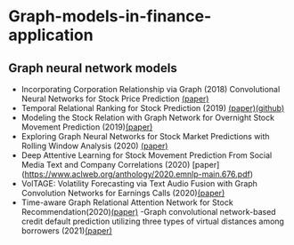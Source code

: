 # Graph-models-in-finance-application
## Graph neural network models

- Incorporating Corporation Relationship via Graph (2018) Convolutional Neural Networks for Stock Price Prediction [(paper)](https://dl.acm.org/doi/pdf/10.1145/3269206.3269269?casa_token=qkT-nreXKjAAAAAA:PWu9nuVshco6HHvTIRtwQ4M8KKgDLA1DUxPfRUbw4LKekHqm8B2UMOsPM0UUK7kB5InzNbe2M-vm) 
- Temporal Relational Ranking for Stock Prediction (2019) [(paper)](https://dl.acm.org/doi/pdf/10.1145/3309547?casa_token=1-LBb6-Sg8sAAAAA:KGwC83jfJf5Ens-Fkns2uTO2IfNRfTrGTzzPhPCzKSuUirGfqR8tweMLYDpMFYgTToUHDgP5Na7e)[(github)](https://github.com/fulifeng/Temporal_Relational_Stock_Ranking)
- Modeling the Stock Relation with Graph Network for Overnight Stock Movement Prediction (2019)[(paper)](https://www.ijcai.org/Proceedings/2020/0626.pdf)
- Exploring Graph Neural Networks for Stock Market Predictions with Rolling Window Analysis (2020) [(paper)](https://arxiv.org/pdf/1909.10660.pdf)
- Deep Attentive Learning for Stock Movement Prediction From Social Media Text and Company Correlations (2020) [paper] (https://www.aclweb.org/anthology/2020.emnlp-main.676.pdf)
- VolTAGE: Volatility Forecasting via Text Audio Fusion with Graph Convolution Networks for Earnings Calls (2020)[(paper)](https://www.aclweb.org/anthology/2020.emnlp-main.643.pdf)
- Time-aware Graph Relational Attention Network for Stock Recommendation(2020)[(paper)](https://dl.acm.org/doi/pdf/10.1145/3340531.3412160?casa_token=iJHARlw9L3UAAAAA:gy91t3Ts7b6PThjHXrsICzaEnJjepfBbEFh5-qpHWxKaVwOEX881cL8GdhNaEi3ehsZpfCNNx4AN)
-Graph convolutional network-based credit default prediction utilizing three types of virtual distances among borrowers (2021)[(paper)](https://www.sciencedirect.com/science/article/pii/S0957417420310794?casa_token=zstNYW-ar-AAAAAA:8b0h1mfCIKqBuQBbqxw_MsL6LxvlE5rY_Pim6-0uAGvHh0dc7Hec0sIFFTeAQVXGAPv1reYc2w)
